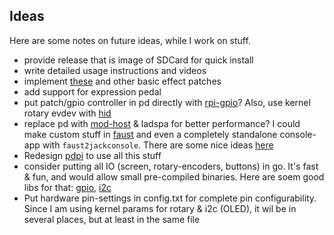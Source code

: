 ## Ideas

Here are some notes on future ideas, while I work on stuff.

* provide release that is image of SDCard for quick install
* write detailed usage instructions and videos
* implement [these](https://guitarextended.wordpress.com/audio-effects-for-guitar-with-pure-data/) and other basic effect patches
* add support for expression pedal
* put patch/gpio controller in pd directly with [rpi-gpio](http://nyu-waverlylabs.org/rpi-gpio/)? Also, use kernel rotary evdev with [hid](https://at.or.at/hans/pd/hid.html)
* replace pd with [mod-host](https://github.com/moddevices/mod-host) & ladspa for better performance? I could make custom stuff in [faust](http://faust.grame.fr/) and even a completely standalone console-app with `faust2jackconsole`. There are some nice ideas [here](http://lac.linuxaudio.org/2008/download/papers/22.pdf)
* Redesign [pdpi](https://github.com/konsumer/pdpi) to use all this stuff
* consider putting all IO (screen, rotary-encoders, buttons) in go. It's fast & fun, and would allow small pre-compiled binaries. Here are soem good libs for that: [gpio](https://github.com/warthog618/gpio), [i2c](https://github.com/d2r2/go-i2c)
* Put hardware pin-settings in config.txt for complete pin configurability. Since I am using kernel params for rotary & i2c (OLED), it wil be in several places, but at least in the same file